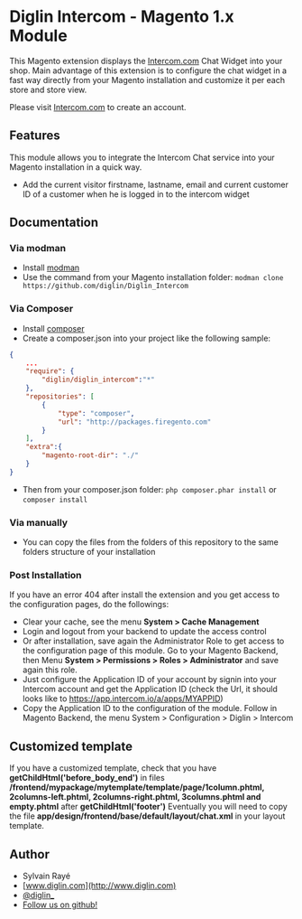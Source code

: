 # Diglin Intercom - Magento 1.x Module #

This Magento extension displays the [Intercom.com](https://www.intercom.com/) Chat Widget into your shop. Main advantage of this extension is to configure the chat widget in a fast way directly from your Magento installation and customize it per each store and store view.

Please visit [Intercom.com](https://www.intercom.com/) to create an account.

## Features

This module allows you to integrate the Intercom Chat service into your Magento installation in a quick way.

- Add the current visitor firstname, lastname, email and current customer ID of a customer when he is logged in to the intercom widget

## Documentation

### Via modman
- Install [modman](https://github.com/colinmollenhour/modman)
- Use the command from your Magento installation folder: `modman clone https://github.com/diglin/Diglin_Intercom`

### Via Composer
- Install [composer](http://getcomposer.org/download/)
- Create a composer.json into your project like the following sample:

```json
{
    ...
    "require": {
        "diglin/diglin_intercom":"*"
    },
    "repositories": [
	    {
            "type": "composer",
            "url": "http://packages.firegento.com"
        }
    ],
    "extra":{
        "magento-root-dir": "./"
    }
}

```

- Then from your composer.json folder: `php composer.phar install` or `composer install`

### Via manually
- You can copy the files from the folders of this repository to the same folders structure of your installation

### Post Installation

If you have an error 404 after install the extension and you get access to the configuration pages, do the followings:

- Clear your cache, see the menu <b>System > Cache Management</b>
- Login and logout from your backend to update the access control
- Or after installation, save again the Administrator Role to get access to the configuration page of this module. Go to your Magento Backend, then Menu <b>System > Permissions > Roles > Administrator</b> and save again this role.
- Just configure the Application ID of your account by signin into your Intercom account and get the Application ID (check the Url, it should looks like to https://app.intercom.io/a/apps/MYAPPID)
- Copy the Application ID to the configuration of the module. Follow in Magento Backend, the menu System > Configuration > Diglin > Intercom

## Customized template
If you have a customized template, check that you have <b>getChildHtml('before_body_end')</b> in files <b>/frontend/mypackage/mytemplate/template/page/1column.phtml, 2columns-left.phtml, 2columns-right.phtml, 3columns.phtml and empty.phtml</b> after <b>getChildHtml('footer')</b> Eventually you will need to copy the file <b>app/design/frontend/base/default/layout/chat.xml</b> in your layout template.

## Author

* Sylvain Rayé
* [www.diglin.com](http://www.diglin.com)
* [@diglin_](https://twitter.com/diglin_)
* [Follow us on github!](https://github.com/diglin)


